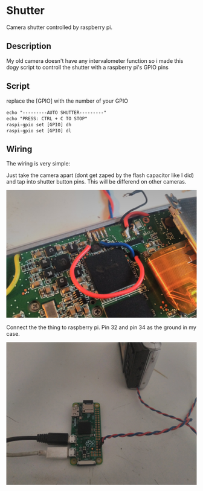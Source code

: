 # Shutter
Camera shutter controlled by raspberry pi.

## Description
My old camera doesn't have any intervalometer function so i made this dogy script to controll the shutter with a raspberry pi's GPIO pins 

## Script
replace the [GPIO] with the number of your GPIO
```
echo "---------AUTO SHUTTER---------"
echo "PRESS: CTRL + C TO STOP"
raspi-gpio set [GPIO] dh 
raspi-gpio set [GPIO] dl 
```

## Wiring
The wiring is very simple:

Just take the camera apart (dont get zaped by the flash capacitor like I did) and tap into shutter button pins. This will be differend on other cameras.

![shutter tap](https://github.com/Mnux9/shutter/blob/main/images/shutter-tap.jpg)

Connect the the thing to raspberry pi. Pin 32 and pin 34 as the ground in my case.

![connecting to raspberry](https://github.com/Mnux9/shutter/blob/main/images/raspi-connect.jpg)
